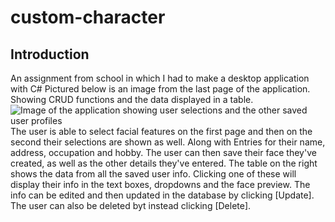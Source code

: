 # custom-character
## Introduction
An assignment from school in which I had to make a desktop application with C#
Pictured below is an image from the last page of the application. Showing CRUD functions and the data displayed in a table. 
![Image of the application showing user selections and the other saved user profiles](https://github.com/BranRead/custom-character/assets/117762022/03ca41d2-2c93-4228-b7ea-0943c87bd7a7)
The user is able to select facial features on the first page and then on the second their selections are shown as well. Along with Entries for their name, address, occupation and hobby. 
The user can then save their face they've created, as well as the other details they've entered. The table on the right shows the data from all the saved user info. Clicking one of these will display their info in the text boxes, dropdowns and the face preview.
The info can be edited and then updated in the database by clicking [Update]. The user can also be deleted byt instead clicking [Delete].

